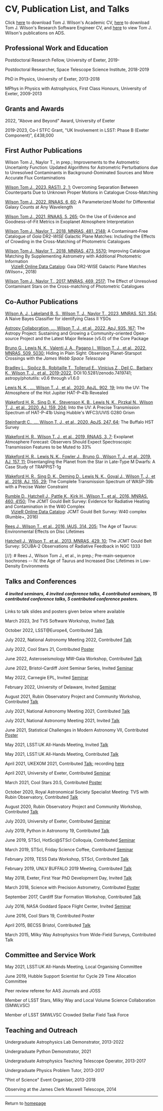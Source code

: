 # CV, Publication List, and Talks

Click [here](https://onoddil.github.io/CV/tom_j_wilson_cv.pdf) to download Tom J. Wilson's Academic CV, [here](https://onoddil.github.io/Software_Engineer_CV/tom_j_wilson_cv.pdf) to download Tom J. Wilson's Research Software Engineer CV, and [here](https://ui.adsabs.harvard.edu/search/p_=0&q=orcid%3A0000-0001-6352-9735&sort=date%20desc%2C%20bibcode%20desc) to view Tom J. Wilson's publications on ADS. 

## Professional Work and Education

Postdoctoral Research Fellow, University of Exeter, 2019-

Postdoctoral Researcher, Space Telescope Science Institute, 2018-2019

PhD in Physics, University of Exeter, 2013-2018

MPhys in Physics with Astrophysics, First Class Honours, University of Exeter, 2009-2013

## Grants and Awards

2022, "Above and Beyond" Award, University of Exeter

2019-2023, Co-I STFC Grant, "UK Involvement in LSST: Phase B (Exeter Component)", £438,000

## First Author Publications

Wilson Tom J., Naylor T., in prep.; Improvements to the Astrometric Uncertainty Function: Updated Algorithms for Astrometric Perturbations due to Unresolved Contaminants in Background-Dominated Sources and More Accurate Flux Contaminations

[Wilson Tom J., 2023, RASTI, 2, 1](https://academic.oup.com/rasti/article/2/1/1/6960586); Overcoming Separation Between Counterparts Due to Unknown Proper Motions in Catalogue Cross-Matching

[Wilson Tom J., 2022, RNAAS, 6, 60](https://ui.adsabs.harvard.edu/abs/2022RNAAS...6...60W/abstract); A Parameterized Model for Differential Galaxy Counts at Any Wavelength

[Wilson Tom J., 2021, RNAAS, 5, 265](https://ui.adsabs.harvard.edu/abs/2021RNAAS...5..265W/abstract); On the Use of Evidence and Goodness-of-Fit Metrics in Exoplanet Atmosphere Interpretation

[Wilson Tom J., Naylor T., 2018, MNRAS, 481, 2148](https://ui.adsabs.harvard.edu/abs/2018MNRAS.481.2148W/abstract); A Contaminant-Free Catalogue of _Gaia_ DR2-_WISE_ Galactic Plane Matches: Including the Effects of Crowding in the Cross-Matching of Photometric Catalogues

[Wilson Tom J., Naylor T., 2018, MNRAS, 473, 5570](https://ui.adsabs.harvard.edu/abs/2018MNRAS.473.5570W/abstract); Improving Catalogue Matching By Supplementing Astrometry with Additional Photometric Information\
&nbsp;&nbsp;&nbsp;&nbsp; [VizieR Online Data Catalog](https://ui.adsabs.harvard.edu/abs/2018yCat.4035....0W/abstract): Gaia DR2-WISE Galactic Plane Matches (Wilson+, 2018)

[Wilson Tom J., Naylor T., 2017, MNRAS, 469, 2517](https://ui.adsabs.harvard.edu/abs/2017MNRAS.468.2517W/abstract); The Effect of Unresolved Contaminant Stars on the Cross-matching of Photometric Catalogues

## Co-Author Publications

[Wilson A. J., Lakeland B. S., Wilson T. J., Naylor T., 2023, MNRAS, 521, 354](https://ui.adsabs.harvard.edu/abs/2023MNRAS.521..354W/abstract); A Naive Bayes Classifier for identifying Class II YSOs

[Astropy Collaboration, ..., Wilson T. J., et al., 2022, ApJ, 935, 167](https://ui.adsabs.harvard.edu/abs/2022ApJ...935..167A/abstract); The Astropy Project: Sustaining and Growing a Community-oriented Open-source Project and the Latest Major Release (v5.0) of the Core Package

[Bruno G., Lewis N. K., Valenti J. A., Pagano I., Wilson T. J., et al., 2022, MNRAS, 509, 5030](https://ui.adsabs.harvard.edu/abs/2022MNRAS.509.5030B/abstract); Hiding in Plain Sight: Observing Planet-Starspot Crossings with the _James Webb Space Telescope_

[Bradley L., Sipőcz B., Robitaille T., Tollerud E., Vinícius Z., Deil C., Barbary K., Wilson T. J., et al., 2019-2022](https://ui.adsabs.harvard.edu/abs/2022zndo...7419741B/abstract), DOI:10.5281/zenodo.7419741; astropy/photutils: v0.6 through v1.6.0

[Lewis N. K., ..., Wilson T. J., et al., 2020, ApJL, 902, 19](https://ui.adsabs.harvard.edu/abs/2020ApJ...902L..19L/abstract); Into the UV: The Atmosphere of the Hot Jupiter HAT-P-41b Revealed

[Wakeford H. R., Sing D. K., Stevenson K. B., Lewis N. K., Pirzkal N., Wilson T. J., et al., 2020, AJ, 159, 204](https://ui.adsabs.harvard.edu/abs/2020AJ....159..204W/abstract); Into the UV: A Precise Transmission Spectrum of HAT-P-41b Using Hubble's WFC3/UVIS G280 Grism

[Steinhardt C., ..., Wilson T. J., et al., 2020, ApJS, 247, 64](https://ui.adsabs.harvard.edu/abs/2020ApJS..247...64S/abstract); The Buffalo HST Survey

[Wakeford H. R., Wilson T. J., et al., 2019, RNAAS, 3, 7](https://ui.adsabs.harvard.edu/abs/2019RNAAS...3....7W/abstract); Exoplanet Atmosphere Forecast: Observers Should Expect Spectroscopic Transmission Features to be Muted to 33%

[Wakeford H. R., Lewis N. K., Fowler J., Bruno G., Wilson T. J., et al., 2019, AJ, 157, 11](https://ui.adsabs.harvard.edu/abs/2019AJ....157...11W/abstract); Disentangling the Planet from the Star in Late-Type M Dwarfs: A Case Study of TRAPPIST-1g

[Wakeford H. R., Sing D. K., Deming D., Lewis N. K., Goyal J., Wilson T. J., et al., 2018, AJ, 155, 29](https://ui.adsabs.harvard.edu/abs/2018AJ....155...29W/abstract); The Complete Transmission Spectrum of WASP-39b with a Precise Water Constraint

[Rumble D., Hatchell J., Pattle K., Kirk H., Wilson T., et al., 2016, MNRAS, 460, 4150](https://ui.adsabs.harvard.edu/abs/2016MNRAS.460.4150R/abstract); The JCMT Gould Belt Survey: Evidence for Radiative Heating and Contamination in the W40 Complex\
&nbsp;&nbsp;&nbsp;&nbsp; [VizieR Online Data Catalog](https://ui.adsabs.harvard.edu/abs/2017yCat..74604150R/abstract): JCMT Gould Belt Survey: W40 complex (Rumble+, 2016)

[Rees J., Wilson T., et al., 2016, IAUS, 314, 205](https://ui.adsabs.harvard.edu/abs/2016IAUS..314..205R/abstract); The Age of Taurus: Environmental Effects on Disc Lifetimes

[Hatchell J., Wilson T., et al., 2013, MNRAS, 429, 10](https://ui.adsabs.harvard.edu/abs/2013MNRAS.429L..10H/abstract); The JCMT Gould Belt Survey: SCUBA-2 Observations of Radiative Feedback in NGC 1333

[//]: # Rees J., Wilson Tom J., et al., in prep.; Pre-main-sequence Isochrones -- IV. the Age of Taurus and Increased Disc Lifetimes in Low-Density Environments

## Talks and Conferences
##### 4 invited seminars, 4 invited conference talks, 4 contributed seminars, 15 contributed conference talks, 5 contributed conference posters.
Links to talk slides and posters given below where available

March 2023, 3rd TVS Software Workshop, Invited [Talk](Talks/wilson_tomj_tvsworkshop_robust_crossmatching_V2.pdf)

October 2022, LSST@Europe4, Contributed [Talk](Talks/wilson_tomj_lssteu4_robust_crossmatching.pdf)

July 2022, National Astronomy Meeting 2022, Contributed [Talk](Talks/tomjwilson_nam2022_project4_rubincrossmatches.pdf)

July 2022, Cool Stars 21, Contributed [Poster](Talks/TomJWilson_CS21Poster_v1.pdf)

June 2022, Asteroseismology MW-Gaia Workshop, Contributed [Talk](Talks/tomjwilson_unresolvedcontaminants_mwgaia.pdf)

June 2022, Bristol-Cardiff Joint Seminar Series, Invited [Seminar](Talks/unresolved_contaminants_bristol-cardiff_01062022.pdf)

May 2022, Carnegie EPL, Invited [Seminar](Talks/unresolved_contaminants_carnegie_27052022.pdf)

February 2022, University of Delaware, Invited [Seminar](Talks/unresolved_contaminants_delaware_15022022.pdf)

August 2021, Rubin Observatory Project and Community Workshop, Contributed [Talk](Talks/tomjwilson_rubinpcw2021.pdf)

July 2021, National Astronomy Meeting 2021, Contributed [Talk](Talks/tomjwilson_nam2021_generalauf.pdf)

July 2021, National Astronomy Meeting 2021, Invited [Talk](Talks/tomjwilson_nam2021_earlyrubin.pdf)

June 2021, Statistical Challenges in Modern Astronomy VII, Contributed [Poster](Talks/tomjwilson_scmavii_poster_key.pdf)

May 2021, LSST:UK All-Hands Meeting, Invited [Talk](Talks/tomjwilson_smwlvsc_update.pdf)

May 2021, LSST:UK All-Hands Meeting, Contributed [Talk](Talks/tomjwilson_lsstukahm_matches.pdf)

April 2021, UKEXOM 2021, Contributed [Talk](Talks/tomjwilson_ukexom21_goodness_of_fit.pdf); recording [here](https://exoplanet-talks.org/talk/285)

April 2021, University of Exeter, Contributed [Seminar](Talks/unresolved_contaminants_exeter_080421.pdf)

March 2021, Cool Stars 20.5, Contributed [Poster](Talks/TomJWilson_CS20.5Poster_v3.pdf)

October 2020, Royal Astronomical Society Specialist Meeting: TVS with Rubin Observatory, Contributed [Talk](Talks/ImprovedCrossMatch_tvs_tomjwilson.pdf)

August 2020, Rubin Observatory Project and Community Workshop, Contributed [Talk](Talks/unresolvedcontaminants_PCW2020_RRB_tomjwilson.pdf)

July 2020, University of Exeter, Contributed [Seminar](Talks/UnresolvedContaminants_july2020_tuesdaytalk_tomjwilson.pdf)

July 2019, Python in Astronomy 19, Contributed [Talk](Talks/photutils_pyastro19_tomjwilson.pdf)

June 2019, STScI, HotSci@STScI Colloquia, Contributed [Seminar](Talks/UnresolvedContaminants_hotsci_tomwilson.pdf)

March 2019, STScI, Friday Science Coffee, Contributed [Seminar](Talks/science_coffee_towilson.pdf)

February 2019, TESS Data Workshop, STScI, Contributed [Talk](Talks/UnresolvedContaminants_TESS_tomwilson.pdf)

February 2019, UNLV BUFFALO 2019 Meeting, Contributed [Talk](Talks/BUFFALO_2019.pdf)

May 2018, Exeter, First Year PhD Development Day, Invited [Talk](Talks/firstyeardevelopmentday_tomjwilson_python_31518.pdf)

March 2018, Science with Precision Astrometry, Contributed [Poster](Talks/TomJWilson_SwPAPoster.pdf)

September 2017, Cardiff Star Formation Workshop, Contributed [Talk](Talks/UnresolvedContaminants_Cardiff19917.pdf)

July 2016, NASA Goddard Space Flight Center, Invited [Seminar](Talks/Goddard.pdf)

June 2016, Cool Stars 19, Contributed Poster

April 2015, BECSS Bristol, Contributed [Talk](Talks/BECSS.pdf)

March 2015, Milky Way Astrophysics from Wide-Field Surveys, Contributed Talk

## Committee and Service Work
May 2021, LSST:UK All-Hands Meeting, Local Organising Committee

June 2019, Hubble Support Scientist for Cycle 29 Time Allocation Committee

Peer review referee for AAS Journals and JOSS

Member of LSST Stars, Milky Way and Local Volume Science Collaboration (SMWLVSC)

Member of LSST SMWLVSC Crowded Stellar Field Task Force

## Teaching and Outreach

Undergraduate Astrophysics Lab Demonstrator, 2013-2022

Undergraduate Python Demonstrator, 2021

Undergraduate Astrophysics Teaching Telescope Operator, 2013-2017

Undergraduate Physics Problem Tutor, 2013-2017

"Pint of Science" Event Organiser, 2013-2018

Observing at the James Clerk Maxwell Telescope, 2014

---
Return to [homepage](index.md)
